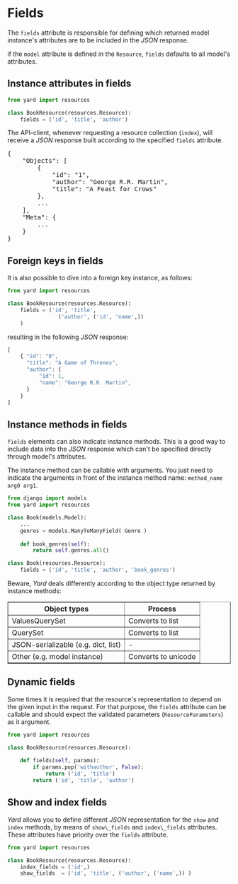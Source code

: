 # Fields

The `fields` attribute is responsible for defining which returned model instance's attributes are to be included in the *JSON* response. 

if the `model` attribute is defined in the `Resource`, `fields` defaults to all model's attributes.


## Instance attributes in fields

```python 
from yard import resources

class BookResource(resources.Resource):
    fields = ('id', 'title', 'author')
```

The API-client, whenever requesting a resource collection (`index`), will receive a *JSON* response built according to the specified `fields` attribute.

<pre>
{
    "Objects": [
        {
            "id": "1", 
            "author": "George R.R. Martin",
            "title": "A Feast for Crows"
        }, 
        ...
    ], 
    "Meta": {
        ...
    }
}
</pre>


## Foreign keys in fields

It is also possible to dive into a foreign key instance, as follows:

```python 
from yard import resources

class BookResource(resources.Resource):
    fields = ('id', 'title', 
                ('author', ('id', 'name',)) 
    )
```

resulting in the following *JSON* response:

```javascript
[ 
    { "id": "8",
      "title": "A Game of Thrones",
      "author": {
          "id": 1,
          "name": "George R.R. Martin",
      }
    } 
]
```

## Instance methods in fields

`fields` elements can also indicate instance methods. This is a good way to include data into the *JSON* response which can't be specified directly through model's attributes.

The instance method can be callable with arguments. You just need to indicate the arguments in front of the instance method name: `method_name arg0 arg1`.

```python
from django import models
from yard import resources

class Book(models.Model):
    ...
    genres = models.ManyToManyField( Genre )
    
    def book_genres(self):
        return self.genres.all()

class Book(resources.Resource):
    fields = ('id', 'title', 'author', 'book_genres')
```


Beware, *Yard* deals differently according to the object type returned by instance methods:

<table border="1">
    <tr>
        <th>Object types</th>
        <th>Process</th>
    </tr>
    <tr>
        <td>ValuesQuerySet</td>
        <td>Converts to list</td>
    </tr>
    <tr>
        <td>QuerySet</td>
        <td>Converts to list</td>
    </tr>
    <tr>
        <td>JSON-serializable (e.g. dict, list)</td>
        <td> - </td>
    </tr>
    <tr>
        <td>Other (e.g. model instance)</td>
        <td>Converts to unicode</td>
    </tr>
</table>


## Dynamic fields

Some times it is required that the resource's representation to depend on the given input in the request. For that purpose, the `fields` attribute can be callable and should expect the validated parameters (`ResourceParameters`) as it argument.

```python 
from yard import resources

class BookResource(resources.Resource):
    
    def fields(self, params):
        if params.pop('withauthor', False):
            return ('id', 'title')
        return ('id', 'title', 'author')
```


## Show and index fields

*Yard* allows you to define different *JSON* representation for the `show` and `index` methods, by means of `show\_fields` and `index\_fields` attributes. These attributes have priority over the `fields` attribute.

```python 
from yard import resources

class BookResource(resources.Resource):
    index_fields = ('id',)
    show_fields  = ('id', 'title', ('author', ('name',)) )
    
```

